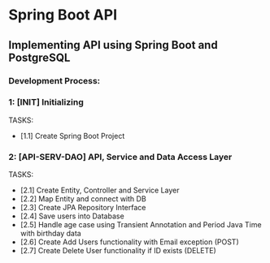# Spring Boot API 
## Implementing API using Spring Boot and PostgreSQL

### Development Process:

### 1: [INIT] Initializing
TASKS:
- [1.1] Create Spring Boot Project

### 2: [API-SERV-DAO] API, Service and Data Access Layer
TASKS:
- [2.1] Create Entity, Controller and Service Layer
- [2.2] Map Entity and connect with DB
- [2.3] Create JPA Repository Interface
- [2.4] Save users into Database
- [2.5] Handle age case using Transient Annotation and Period Java Time with birthday data
- [2.6] Create Add Users functionality with Email exception (POST)
- [2.7] Create Delete User functionality if ID exists (DELETE)



